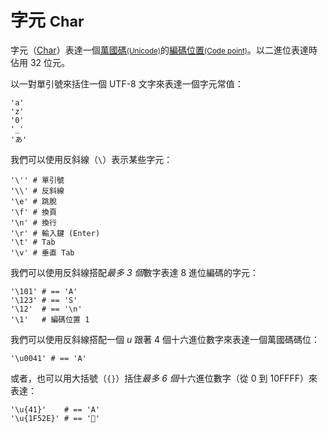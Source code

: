# 字元 <small>Char</small>

字元（[Char](http://crystal-lang.org/api/Char.html)）表達一個[萬國碼<small>(Unicode)</small>](http://zh.wikipedia.org/wiki/Unicode)的[編碼位置<small>(Code point)</small>](https://zh.wikipedia.org/wiki/碼位)。以二進位表達時佔用 32 位元。

以一對單引號來括住一個 UTF-8 文字來表達一個字元常值：

```crystal
'a'
'z'
'0'
'_'
'あ'
```

我們可以使用反斜線（`\`）表示某些字元：

```crystal
'\'' # 單引號
'\\' # 反斜線
'\e' # 跳脫
'\f' # 換頁
'\n' # 換行
'\r' # 輸入鍵 (Enter)
'\t' # Tab
'\v' # 垂直 Tab
```

我們可以使用反斜線搭配*最多 3 個*數字表達 8 進位編碼的字元：

```crystal
'\101' # == 'A'
'\123' # == 'S'
'\12'  # == '\n'
'\1'   # 編碼位置 1
```

我們可以使用反斜線搭配一個 *u* 跟著 4 個十六進位數字來表達一個萬國碼碼位：

```crystal
'\u0041' # == 'A'
```

或者，也可以用大括號（`{}`）括住*最多 6 個*十六進位數字（從 0 到 10FFFF）來表達：

```crystal
'\u{41}'    # == 'A'
'\u{1F52E}' # == '🔮'
```

